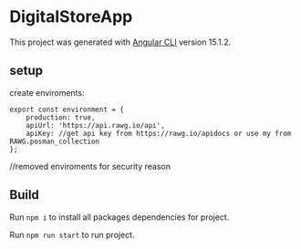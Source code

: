 # DigitalStoreApp

This project was generated with [Angular CLI](https://github.com/angular/angular-cli) version 15.1.2.

## setup

create enviroments:
```
export const environment = {
    production: true,
    apiUrl: 'https://api.rawg.io/api',
    apiKey: //get api key from https://rawg.io/apidocs or use my from RAWG.posman_collection
};
```

//removed enviroments for security reason


## Build

Run `npm i` to install all packages dependencies for project.

Run `npm run start` to run project.



